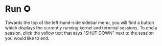 # Run <img src="docs/_media/runbutton.png" alt="drawing" width="25"/>
Towards the top of the left-hand-side sidebar menu, you will find a button which displays the currently running kernel and terminal sessions.  To end a session, click the yellow text that says "SHUT DOWN" next to the session you would like to end.        
